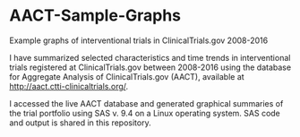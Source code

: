 # AACT-Sample-Graphs
Example graphs of interventional trials in ClinicalTrials.gov 2008-2016

I have summarized selected characteristics and time trends in interventional trials registered at ClinicalTrials.gov between 2008-2016 using the database for Aggregate Analysis of ClinicalTrials.gov (AACT), available at http://aact.ctti-clinicaltrials.org/.  

I accessed the live AACT database and generated graphical summaries of the trial portfolio using SAS v. 9.4 on a Linux operating system. SAS code and output is shared in this repository.
